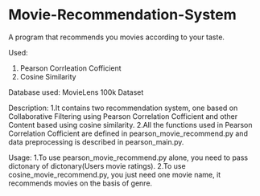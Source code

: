 # Movie-Recommendation-System
A program that recommends you movies according to your taste.

Used:
1. Pearson Corrleation Cofficient
2. Cosine Similarity

Database used: MovieLens 100k Dataset

Description:
1.It contains two recommendation system,  one based on Collaborative Filtering using Pearson Correlation Cofficient and other Content based using cosine similarity.
2.All the functions used in Pearson Correlation Cofficient are defined in pearson_movie_recommend.py and data preprocessing is described in pearson_main.py.

Usage:
1.To use pearson_movie_recommend.py alone, you need to pass dictonary of dictonary(Users movie ratings).
2.To use cosine_movie_recommend.py, you just need one movie name, it recommends movies on the basis of genre.


